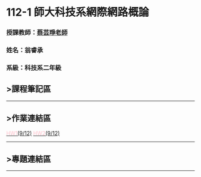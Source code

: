 # 112-1 師大科技系網際網路概論

### 授課教師：[蔡芸琤老師](https://github.com/pecu)

### 姓名：翁睿承

### 系級：科技系二年級

## >課程筆記區
***
## >作業連結區
<a href="https://slxsh57.github.io/Web/"><font color="PINK">HW1</font>(9/12)</a>
<a href="https://youtu.be/GmczL1ChTMQ"><font color="PINK">HW2</font>(9/12)</a>
***
## >專題連結區
***
